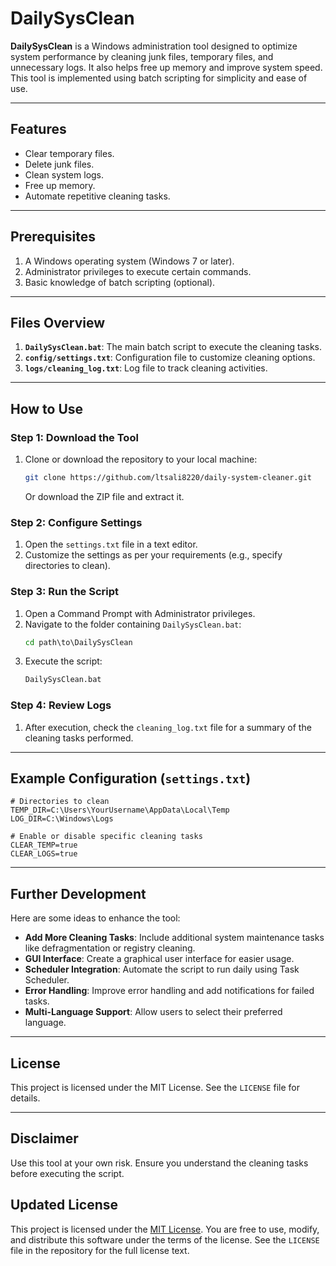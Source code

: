 # DailySysClean

**DailySysClean** is a Windows administration tool designed to optimize system performance by cleaning junk files, temporary files, and unnecessary logs. It also helps free up memory and improve system speed. This tool is implemented using batch scripting for simplicity and ease of use.

---

## Features
- Clear temporary files.
- Delete junk files.
- Clean system logs.
- Free up memory.
- Automate repetitive cleaning tasks.

---

## Prerequisites
1. A Windows operating system (Windows 7 or later).
2. Administrator privileges to execute certain commands.
3. Basic knowledge of batch scripting (optional).

---

## Files Overview
1. **`DailySysClean.bat`**: The main batch script to execute the cleaning tasks.
2. **`config/settings.txt`**: Configuration file to customize cleaning options.
3. **`logs/cleaning_log.txt`**: Log file to track cleaning activities.

---

## How to Use

### Step 1: Download the Tool
1. Clone or download the repository to your local machine:
    ```bash
    git clone https://github.com/ltsali8220/daily-system-cleaner.git
    ```
    Or download the ZIP file and extract it.

### Step 2: Configure Settings
1. Open the `settings.txt` file in a text editor.
2. Customize the settings as per your requirements (e.g., specify directories to clean).

### Step 3: Run the Script
1. Open a Command Prompt with Administrator privileges.
2. Navigate to the folder containing `DailySysClean.bat`:
    ```cmd
    cd path\to\DailySysClean
    ```
3. Execute the script:
    ```cmd
    DailySysClean.bat
    ```

### Step 4: Review Logs
1. After execution, check the `cleaning_log.txt` file for a summary of the cleaning tasks performed.

---

## Example Configuration (`settings.txt`)
```plaintext
# Directories to clean
TEMP_DIR=C:\Users\YourUsername\AppData\Local\Temp
LOG_DIR=C:\Windows\Logs

# Enable or disable specific cleaning tasks
CLEAR_TEMP=true
CLEAR_LOGS=true
```

---

## Further Development
Here are some ideas to enhance the tool:
- **Add More Cleaning Tasks**: Include additional system maintenance tasks like defragmentation or registry cleaning.
- **GUI Interface**: Create a graphical user interface for easier usage.
- **Scheduler Integration**: Automate the script to run daily using Task Scheduler.
- **Error Handling**: Improve error handling and add notifications for failed tasks.
- **Multi-Language Support**: Allow users to select their preferred language.

---

## License
This project is licensed under the MIT License. See the `LICENSE` file for details.

---

## Disclaimer
Use this tool at your own risk. Ensure you understand the cleaning tasks before executing the script.
## Updated License
This project is licensed under the [MIT License](https://opensource.org/licenses/MIT). You are free to use, modify, and distribute this software under the terms of the license. See the `LICENSE` file in the repository for the full license text.
